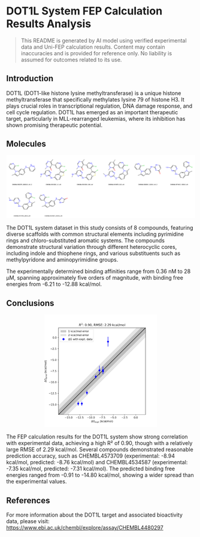 # DOT1L System FEP Calculation Results Analysis

> This README is generated by AI model using verified experimental data and Uni-FEP calculation results. Content may contain inaccuracies and is provided for reference only. No liability is assumed for outcomes related to its use.

## Introduction

DOT1L (DOT1-like histone lysine methyltransferase) is a unique histone methyltransferase that specifically methylates lysine 79 of histone H3. It plays crucial roles in transcriptional regulation, DNA damage response, and cell cycle regulation. DOT1L has emerged as an important therapeutic target, particularly in MLL-rearranged leukemias, where its inhibition has shown promising therapeutic potential.

## Molecules

![Molecular structures of representative compounds](mol_grid.png)

The DOT1L system dataset in this study consists of 8 compounds, featuring diverse scaffolds with common structural elements including pyrimidine rings and chloro-substituted aromatic systems. The compounds demonstrate structural variation through different heterocyclic cores, including indole and thiophene rings, and various substituents such as methylpyridone and aminopyrimidine groups.

The experimentally determined binding affinities range from 0.36 nM to 28 μM, spanning approximately five orders of magnitude, with binding free energies from -6.21 to -12.88 kcal/mol.

## Conclusions

<p align="center"><img src="result_dG.png" width="300"></p>

The FEP calculation results for the DOT1L system show strong correlation with experimental data, achieving a high R² of 0.90, though with a relatively large RMSE of 2.29 kcal/mol. Several compounds demonstrated reasonable prediction accuracy, such as CHEMBL4573709 (experimental: -8.94 kcal/mol, predicted: -8.76 kcal/mol) and CHEMBL4534587 (experimental: -7.35 kcal/mol, predicted: -7.31 kcal/mol). The predicted binding free energies ranged from -0.91 to -14.80 kcal/mol, showing a wider spread than the experimental values.

## References

For more information about the DOT1L target and associated bioactivity data, please visit:
https://www.ebi.ac.uk/chembl/explore/assay/CHEMBL4480297 